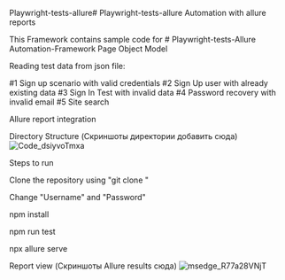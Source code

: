 Playwright-tests-allure# 
Playwright-tests-allure Automation with allure reports

This Framework contains sample code for # Playwright-tests-Allure Automation-Framework
Page Object Model

Reading test data from json file:

#1 Sign up scenario with valid credentials
#2 Sign Up user with already existing data
#3 Sign In Test with invalid data
#4 Password recovery with invalid email
#5 Site search

Allure report integration

Directory Structure 
(Скриншоты директории добавить сюда)
![Code_dsiyvoTmxa](https://user-images.githubusercontent.com/109829632/191490388-2f6289dd-5372-480e-a7f4-44c7325c112e.png)



Steps to run

Clone the repository using "git clone "

Change "Username" and "Password"


npm install

npm run test

npx allure serve

Report view
(Скриншоты Allure results сюда)
![msedge_R77a28VNjT](https://user-images.githubusercontent.com/109829632/191489693-23bb1e8c-4c3e-4bef-843f-87bf8f850a75.png)


